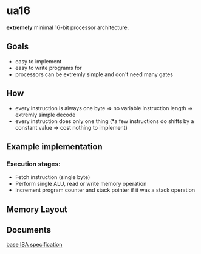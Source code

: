 # ua16
**extremely** minimal 16-bit processor architecture.

## Goals
- easy to implement
- easy to write programs for
- processors can be extremly simple and don't need many gates

## How
- every instruction is always one byte => no variable instruction length => extremly simple decode
- every instruction does only one thing (*a few instructions do shifts by a constant value => cost nothing to implement)

## Example implementation
### Execution stages:
- Fetch instruction (single byte)
- Perform single ALU, read or write memory operation
- Increment program counter and stack pointer if it was a stack operation

## Memory Layout


## Documents
[base ISA specification](isa.md)
